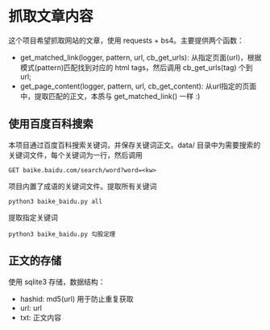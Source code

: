 # 抓取文章内容
这个项目希望抓取网站的文章，使用 requests + bs4。主要提供两个函数：

 * get_matched_link(logger, pattern, url, cb_get_urls): 从指定页面(url)，根据模式(pattern)匹配找到对应的 html tags，然后调用 cb_get_urls(tag) 个到url;
 * get_page_content(logger, pattern, url, cb_get_content): 从url指定的页面中，提取匹配的正文，本质与 get_matched_link() 一样 :)



## 使用百度百科搜索
本项目通过百度百科搜索关键词，并保存关键词正文。data/ 目录中为需要搜索的关键词文件，每个关键词为一行，然后调用

	GET baike.baidu.com/search/word?word=<kw>

项目内置了成语的关键词文件。提取所有关键词

	python3 baike_baidu.py all 

提取指定关键词

	python3 baike_baidu.py 勾股定理

## 正文的存储
使用 sqlite3 存储，数据结构：

 * hashid: md5(url) 用于防止重复获取
 * url: url
 * txt: 正文内容

